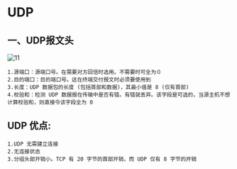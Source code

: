 UDP
===

一、UDP报文头
---

![11](https://img-blog.csdn.net/20171228174603943?watermark/2/text/aHR0cDovL2Jsb2cuY3Nkbi5uZXQvY2hpbmFfamVmZmVyeQ==/font/5a6L5L2T/fontsize/400/fill/I0JBQkFCMA==/dissolve/70/gravity/SouthEast)

    1.源端口：源端口号。在需要对方回信时选用。不需要时可全为０
    2.目的端口：目的端口号。这在终端交付报文时必须要使用到
    3.长度：UDP 数据包的长度 (包括首部和数据)，其最小值是 8 (仅有首部)
    4.校验和：检测 UDP 数据报在传输中是否有错。有错就丢弃。该字段是可选的，当源主机不想计算校验和，则直接令该字段全为 0

UDP 优点:
---

    1.UDP 无需建立连接
    2.无连接状态
    3.分组头部开销小。TCP 有 20 字节的首部开销，而 UDP 仅有 8 字节的开销
